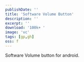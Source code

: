 ```yaml
---
publishDate: ''
title: 'Software Volume Button'
description: ''
excerpt: ''
download: '100k+ '
image: 'vc'
tags: [gp,gh]
oss: f
---
```


Software Volume button for android.